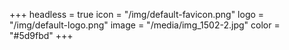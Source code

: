 +++
headless = true
icon = "/img/default-favicon.png"
logo = "/img/default-logo.png"
image = "/media/img_1502-2.jpg"
color = "#5d9fbd"
+++
